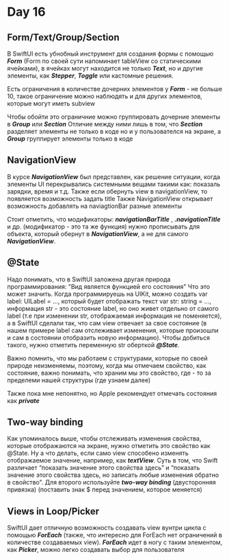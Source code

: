 # Day 16

## Form/Text/Group/Section
 
 В SwiftUI есть убнобный инструмент для создания формы с помощью ***Form***
 (Form по своей сути напоминает tableView со статическими ячейками), в ячейках могут находится не только ***Text***, но и другие элементы, как ***Stepper***, ***Toggle*** или кастомные решения.
 
 Есть ограничения в количестве дочерних элементов у ***Form*** - не больше 10, такое ограничение можно наблюдять и для других элементов, которые могут иметь subview
 
 Чтобы обойти это ограничние можно группировать дочерние элементы в ***Group*** или ***Section***
 Отличие между ними лишь в том, что ***Section*** разделяет элементы не только в коде но и у пользователся на экране, а ***Group*** группирует элементы только в коде
 
 ## NavigationView

 В курсе ***NavigationView*** был представлен, как решение ситуации, когда элементы UI перекрывались системными вещами такими как: показаль зарядки, время и т.д. Также если обернуть view в navigationView, то появляется возможность задать title
 Также NavigationView открывает возможность добавлять на naviagtionBar  разные элементы
 
 Стоит отметить, что  модификаторы:  ***navigationBarTitle*** , ***.navigationTitle*** и др. (модификатор - это та же функция) нужно прописывать для объекта, который обернут в ***NavigationView***, а не для самого ***NavigationView***. 
 
 ## @State
 
 Надо понимать, что в SwiftUI заложена другая природа программирования: "Вид является функцией его состояния"
 Что это может значить. Когда программируешь на UIKit, можно создать var label: UILabel = ..., который будет отображать текст var str: string = ..., информация str - это состояние label, но оно живет отдельно от самого label (т.е при изменении str, отображаемая информация не поменяется), а в SwiftUI сделали так, что сам view отвечает за свое состояние (в нашем примере label сам отслеживает изменения, которые произошли и сам в состоянии отобразить новую информацию). Чтобы добиться такого, нужно отметить переменную str оберткой ***@State***. 
 
 Важно помнить, что мы работаем с структурами, которые по своей природе неизменяемы, поэтому, когда мы отмечаем свойство, как состояние, важно понимать, что храним мы это свойство, где - то за пределеми нашей структуры (где узнаем далее)
 
 Также пока мне непонятно, но Apple рекомендует отмечать состояния как ***private*** 

## Two-way binding

Как упоминалось выше, чтобы отслеживать изменения свойства, которые отображаются на экране, нужно отметить это свойство как @State. Ну а что делать, если само view способено изменять отображаемое значение, например, как ***textView***.  Суть в том, что Swift различает “показать значение этого свойства здесь” и “показать значение этого свойства здесь, но записать любые изменения обратно в свойство".
Для  второго используйте ***two-way binding*** (двусторонняя привязка) (поставить знак $ перед значением, которое меняется)

## Views in Loop/Picker

SwiftUI дает отличную возможность создавать view вунтри цикла с помощью ***ForEach*** (также, что интересно для ForEach нет ограничений в количестве создаваемых view). ***ForEach*** идет в ногу с таким элементом, как ***Picker***, можно легко создавать выбор для пользователя


